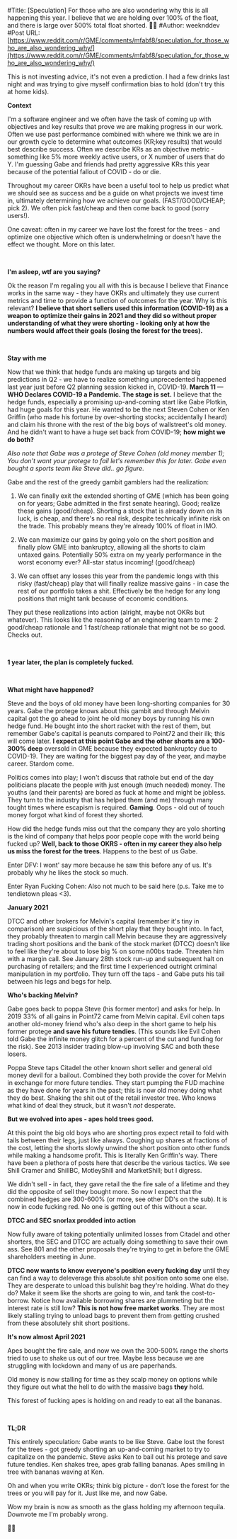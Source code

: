 #Title: [Speculation] For those who are also wondering why this is all happening this year. I believe that we are holding over 100% of the float, and there is large over 500% total float shorted. 💎🙌
#Author: weeknddev
#Post URL: [https://www.reddit.com/r/GME/comments/mfabf8/speculation_for_those_who_are_also_wondering_why/](https://www.reddit.com/r/GME/comments/mfabf8/speculation_for_those_who_are_also_wondering_why/)


This is not investing advice, it's not even a prediction. I had a few drinks last night and was trying to give myself confirmation bias to hold (don't try this at home kids).

**Context**

I'm a software engineer and we often have the task of coming up with objectives and key results that prove we are making progress in our work. Often we use past performance combined with where we think we are in our growth cycle to determine what outcomes (KR;key results)  that would best describe success. Often we describe KRs as an objective metric - something like 5% more weekly active users, or X number of users that do Y. I'm guessing Gabe and friends had pretty aggressive KRs this year because of the potential fallout of COVID - do or die.

Throughout my career OKRs have been a useful tool to help us predict what we should see as success and be a guide on what projects we invest time in, ultimately determining how we achieve our goals. (FAST/GOOD/CHEAP; pick 2). We often pick fast/cheap and then come back to good (sorry users!).

One caveat: often in my career we have lost the forest for the trees - and optimize one objective which often is underwhelming or doesn't have the effect we thought. More on this later.

&#x200B;

**I'm asleep, wtf are you saying?**

Ok the reason I'm regaling you all with this is because I believe that Finance works in the same way - they have OKRs and ultimately they use current metrics and time to provide a function of outcomes for the year. Why is this relevant? **I believe that short sellers used this information (COVID-19) as a weapon to optimize their gains in 2021 and they did so without proper understanding of what they were shorting - looking only at how the numbers would affect their goals (losing the forest for the trees).**

&#x200B;

**Stay with me**

Now that we think that hedge funds are making up targets and big predictions in Q2 - we have to realize something unprecedented happened last year just before Q2 planning session kicked in, COVID-19. **March 11 — WHO Declares COVID-19 a Pandemic. The stage is set.** I believe that the hedge funds, especially a promising up-and-coming start like Gabe Plotkin, had huge goals for this year. He wanted to be the next Steven Cohen or Ken Griffin (who made his fortune by over-shorting stocks; accidentally I heard) and claim his throne with the rest of the big boys of wallstreet's old money. And he didn't want to have a huge set back from COVID-19; **how might we do both?**

*Also note that Gabe was a protege of Steve Cohen (old money member 1); You don't want your protege to fail let's remember this for later. Gabe even bought a sports team like Steve did.. go figure.*

Gabe and the rest of the greedy gambit gamblers had the realization:

1)  We can finally exit the extended shorting of GME (which has been going on for years; Gabe admitted in the first senate hearing). Good; realize these gains (good/cheap). Shorting a stock that is already down on its luck, is cheap, and there's no real risk, despite technically infinite risk on the trade. This probably means they're already 100% of float in IMO.

2) We can maximize our gains by going yolo on the short position and finally plow GME into bankruptcy, allowing all the shorts to claim untaxed gains. Potentially 50% extra on my yearly performance in the worst economy ever? All-star status incoming! (good/cheap)

3) We can offset any losses this year from the pandemic longs with this risky (fast/cheap) play that will finally realize massive gains - in case the rest of our portfolio takes a shit. Effectively be the hedge for any long positions that might tank because of economic conditions.

They put these realizations into action (alright, maybe not OKRs but whatever). This looks like the reasoning of an engineering team to me: 2 good/cheap rationale and 1 fast/cheap rationale that might not be so good. Checks out.

&#x200B;

**1 year later, the plan is completely fucked.** 

&#x200B;

**What might have happened?**

Steve and the boys of old money have been long-shorting companies for 30 years. Gabe the protege knows about this gambit and through Melvin capital got the go ahead to joint he old money boys by running his own hedge fund. He bought into the short racket with the rest of them, but remember Gabe's capital is peanuts compared to Point72 and  their ilk; this will come later. **I expect at this point Gabe and the other shorts are a 100-300% deep** oversold in GME because they expected bankruptcy due to COVID-19. They are waiting for the biggest pay day of the year, and maybe career. Stardom come.

Politics comes into play; I won't discuss that rathole but end of the day politicians placate the people with just enough (much needed) money. The youths (and their parents) are bored as fuck at home and might be jobless. They turn to the industry that has helped them (and me) through many tought times where escapism is required. **Gaming**. Oops - old out of touch money forgot what kind of forest they shorted.

How did the hedge funds miss out that the company they are yolo shorting is the kind of company that helps poor people cope with the world being fucked up? **Well, back to those OKRS - often in my career they also help us miss the forest for the trees**. Happens to the best of us Gabe.

Enter DFV: I wont' say more because he saw this before any of us. It's probably why he likes the stock so much.

Enter Ryan Fucking Cohen: Also not much to be said here (p.s. Take me to tendietown pleas <3).

**January 2021**

DTCC and other brokers for Melvin's capital (remember it's tiny in comparison) are suspicious of the short play that they bought into. In fact, they probably threaten to margin call Melvin because they are aggressively trading short positions and the bank of the stock market (DTCC) doesn't like to feel like they're about to lose big % on some n00bs trade. Threaten him with a margin call. See January 28th stock run-up and subsequent halt on purchasing of retailers; and the first time I experienced outright criminal manipulation in my portfolio. They turn off the taps - and Gabe puts his tail between his legs and begs for help.

**Who's backing Melvin?**

Gabe goes back to poppa Steve (his former mentor) and asks for help. In 2019 33% of all gains in Point72 came from Melvin capital. Evil cohen taps another old-money friend who's also deep in the short game to help his former protege **and save his future tendies**. (This sounds like Evil Cohen told Gabe the infinite money glitch for a percent of the cut and funding for the risk). See 2013 insider trading blow-up involving SAC and both these losers.

Poppa Steve taps Citadel the other known short seller and general old money devil for a bailout. Combined they both provide the cover for Melvin in exchange for more future tendies. They start pumping the FUD machine as they have done for years in the past; this is now old money doing what they do best. Shaking the shit out of the retail investor tree. Who knows what kind of deal they struck, but it wasn't *not* desperate.

**But we evolved into apes - apes hold trees good.**

At this point the big old boys who are shorting pros expect retail to fold with tails between their legs, just like always. Coughing up shares at fractions of the cost, letting the shorts slowly unwind the short position onto other funds while making a handsome profit. This is literally Ken Griffin's way. There have been a plethora of posts here that describe the various tactics. We see Shill Cramer and ShillBC, MotleyShill and MarketShill; but I digress.

We didn't sell - in fact, they gave retail the the fire sale of a lifetime and they did the opposite of sell they bought more. So now I expect that the combined hedges are 300-600% (or more, see other DD's on the sub). It is now in code fucking red. No one is getting out of this without a scar. 

**DTCC and SEC snorlax prodded into action**

Now fully aware of taking potentially unlimited losses from Citadel and other shorters, the SEC and DTCC are actually doing something to save their own ass. See 801 and the other proposals they're trying to get in before the GME shareholders meeting in June.

**DTCC now wants to know everyone's position every fucking day** until they can find a way to deleverage this absolute shit position onto some one else. They are desperate to unload this bullshit bag they're holding. What do they do? Make it seem like the shorts are going to win, and tank the cost-to-borrow. Notice how available borrowing shares are plummeting but the interest rate is still low? **This is not how free market works**. They are most likely stalling trying to unload bags to prevent them from getting crushed from these absolutely shit short positions.

**It's now almost April 2021**

Apes bought the fire sale, and now we own the 300-500%  range the shorts tried to use to shake us out of our tree. Maybe less because we are struggling with lockdown and many of us are paperhands. 

Old money is now stalling for time as they scalp money on options while they figure out what the hell to do with the massive bags **they** hold.

This forest of fucking apes is holding on and ready to eat all the bananas.

&#x200B;

**TL;DR** 

This entirely speculation: Gabe wants to be like Steve. Gabe lost the forest for the trees - got greedy shorting an up-and-coming market to try to capitalize on the pandemic. Steve asks Ken to bail out his protege and save future tendies. Ken shakes tree, apes grab falling bananas. Apes smiling in tree with bananas waving at Ken. 

Oh and when you write OKRs; think big picture - don't lose the forest for the trees or you will pay for it. Just like me, and now Gabe.

Wow my brain is now as smooth as the glass holding my afternoon tequila. Downvote me I'm probably wrong.

**💎🙌**